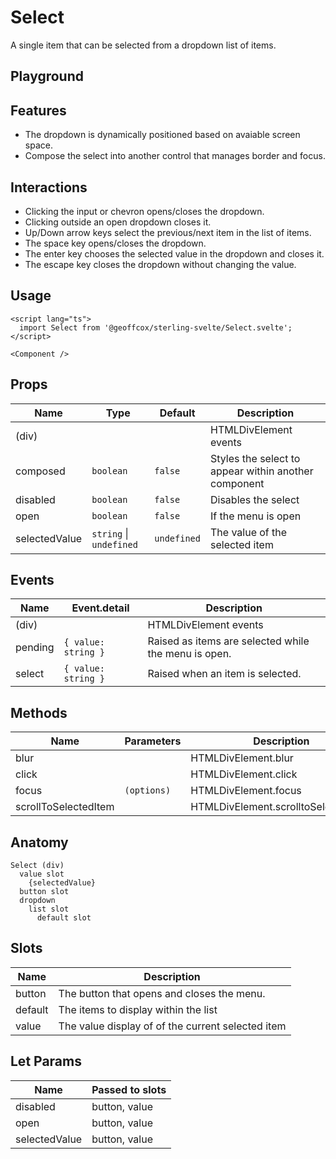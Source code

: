 <script>
    import Playground from './SelectPlayground.svelte';
</script>

# Select

A single item that can be selected from a dropdown list of items.

## Playground

<Playground />

## Features

- The dropdown is dynamically positioned based on avaiable screen space.
- Compose the select into another control that manages border and focus.

## Interactions

- Clicking the input or chevron opens/closes the dropdown.
- Clicking outside an open dropdown closes it.
- Up/Down arrow keys select the previous/next item in the list of items.
- The space key opens/closes the dropdown.
- The enter key chooses the selected value in the dropdown and closes it.
- The escape key closes the dropdown without changing the value.

## Usage

```svelte
<script lang="ts">
  import Select from '@geoffcox/sterling-svelte/Select.svelte';
</script>

<Component />
```

## Props

| Name          | Type                    | Default     | Description                                          |
| ------------- | ----------------------- | ----------- | ---------------------------------------------------- |
| (div)         |                         |             | HTMLDivElement events                                |
| composed      | `boolean`               | `false`     | Styles the select to appear within another component |
| disabled      | `boolean`               | `false`     | Disables the select                                  |
| open          | `boolean`               | `false`     | If the menu is open                                  |
| selectedValue | `string` \| `undefined` | `undefined` | The value of the selected item                       |

## Events

| Name    | Event.detail        | Description                                          |
| ------- | ------------------- | ---------------------------------------------------- |
| (div)   |                     | HTMLDivElement events                                |
| pending | `{ value: string }` | Raised as items are selected while the menu is open. |
| select  | `{ value: string }` | Raised when an item is selected.                     |

## Methods

| Name                 | Parameters  | Description                         |
| -------------------- | ----------- | ----------------------------------- |
| blur                 |             | HTMLDivElement.blur                 |
| click                |             | HTMLDivElement.click                |
| focus                | `(options)` | HTMLDivElement.focus                |
| scrollToSelectedItem |             | HTMLDivElement.scrolltoSelectedItem |

## Anatomy

```
Select (div)
  value slot
    {selectedValue}
  button slot
  dropdown
    list slot
      default slot
```

## Slots

| Name    | Description                                       |
| ------- | ------------------------------------------------- |
| button  | The button that opens and closes the menu.        |
| default | The items to display within the list              |
| value   | The value display of of the current selected item |

## Let Params

| Name          | Passed to slots |
| ------------- | --------------- |
| disabled      | button, value   |
| open          | button, value   |
| selectedValue | button, value   |
